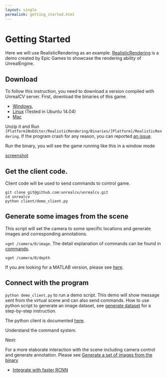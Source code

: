 ```yaml
---
layout: single
permalink: getting_started.html
---
```


# Getting Started

Here we will use RealisticRendering as an example. [RealisticRendering](https://docs.unrealengine.com/latest/INT/Resources/Showcases/RealisticRendering/) is a demo created by Epic Games to showcase the rendering ability of UnrealEngine.

## Download

To follow this instruction, you need to download a version compiled with UnrealCV server. First, download the binaries of this game.

- [Windows](),
- [Linux]() (Tested in Ubuntu 14.04)
- [Mac](https://s3-ap-northeast-1.amazonaws.com/unrealcv-scene/realisticrendering-mac-20160609.zip)

Unzip it and Run `[Platform]NoEditor/RealisticRendering/Binaries/[Platform]/RealisticRendering`. If the program crash for any reason, you can reported [an issue](https://github.com/qiuwch/unrealcv/issues).

Run the binary, you will see the game running like this in a window mode

[screenshot](images/screenshot.png)

## Get the client code.

Client code will be used to send commands to control game.

``` shell
git clone git@github.com:unrealcv/unrealcv.git
cd unrealcv
python client/demo_client.py
```

## Generate some images from the scene

This script will set the camera to some specific locations and generate images and corresponding annotations.

`vget /camera/0/image`. The detail explanation of commands can be found in [commands](commands.html).

`vget /camera/0/depth`

If you are looking for a MATLAB version, please see [here](matlab.html).

## Connect with the program  

`python demo_client.py` to run a demo script. This demo will show message sent from the virtual scene and can also send commands. How to use python script to generate an image dataset, see [generate dataset](ipynb_generate_images.html) for a step-by-step instruction.

The python client is documented [here](client.html#python).

Understand the command system.

Next:

For a more elaborate interaction with the scene including camera control and generate annotation. Please see [Generate a set of images from the binary](ipynb_generate_images.html)

- [Integrate with faster RCNN](faster_rcnn.html)
